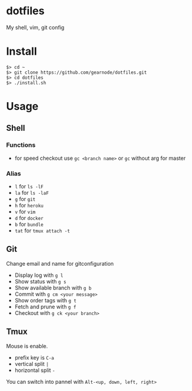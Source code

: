 # dotfiles
My shell, vim, git config

# Install

```shell
$> cd ~
$> git clone https://github.com/gearnode/dotfiles.git
$> cd dotfiles
$> ./install.sh
```

# Usage

## Shell

### Functions

- for speed checkout use `gc <branch name>` or `gc` without arg for master

### Alias
- `l` for `ls -lF`
- `la` for `ls -laF`
- `g` for `git`
- `h` for `heroku`
- `v` for `vim`
- `d` for `docker`
- `b` for `bundle`
- `tat` for `tmux attach -t`

## Git
Change email and name for gitconfiguration

- Display log with `g l`
- Show status with `g s`
- Show available branch with `g b`
- Commit with `g cm <your message>`
- Show order tags with `g t`
- Fetch and prune with `g f`
- Checkout with `g ck <your branch>`

## Tmux
Mouse is enable.

- prefix key is `C-a`
- vertical split `|`
- horizontal split `-`

You can switch into pannel with `Alt-<up, down, left, right>`
